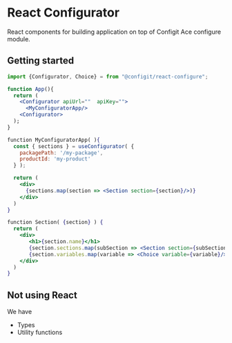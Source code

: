 # React Configurator

React components for building application on top of Configit Ace configure module.

## Getting started

```jsx
import {Configurator, Choice} = from "@configit/react-configure";

function App(){
  return (
    <Configurator apiUrl=""  apiKey="">
      <MyConfiguratorApp/>
    <Configurator>
  );
}

function MyConfiguratorApp( ){
  const { sections } = useConfigurator( {
    packagePath: '/my-package',
    productId: 'my-product'
  } );

  return (
    <div>
      {sections.map(section => <Section section={section}/>)}
    </div>
  )
}

function Section( {section} ) {
  return (
    <div>
       <h1>{section.name}</h1>
       {section.sections.map(subSection => <Section section={subSection}/>)}
       {section.variables.map(variable => <Choice variable={variable}/>)}
    </div>
  )
}
```

## Not using React

We have

- Types
- Utility functions
